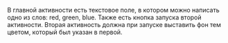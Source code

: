 В главной активности есть текстовое поле, в котором можно написать одно из слов: red, green, blue.
Также есть кнопка запуска второй активности.
Вторая активность должна при запуске выставить фон тем цветом, который был указан в первой.